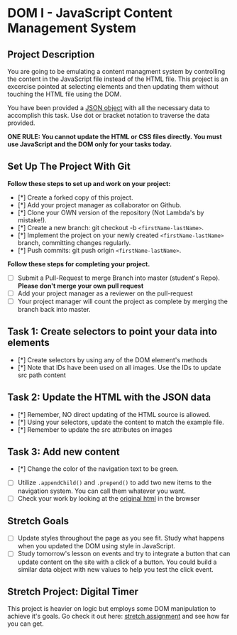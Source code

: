 # DOM I - JavaScript Content Management System

## Project Description
You are going to be emulating a content managment system by controlling the content in the JavaScript file instead of the HTML file. This project is an excercise pointed at selecting elements and then updating them without touching the HTML file using the DOM.

You have been provided a [JSON object](js/index.js) with all the necessary data to accomplish this task.  Use dot or bracket notation to traverse the data provided.

**ONE RULE: You cannot update the HTML or CSS files directly.  You must use JavaScript and the DOM only for your tasks today.**

## Set Up The Project With Git

**Follow these steps to set up and work on your project:**

* [*] Create a forked copy of this project.
* [*] Add your project manager as collaborator on Github.
* [*] Clone your OWN version of the repository (Not Lambda's by mistake!).
* [*] Create a new branch: git checkout -b `<firstName-lastName>`.
* [*] Implement the project on your newly created `<firstName-lastName>` branch, committing changes regularly.
* [*] Push commits: git push origin `<firstName-lastName>`.

**Follow these steps for completing your project.**

* [ ] Submit a Pull-Request to merge <firstName-lastName> Branch into master (student's  Repo). **Please don't merge your own pull request**
* [ ] Add your project manager as a reviewer on the pull-request
* [ ] Your project manager will count the project as complete by merging the branch back into master.

## Task 1: Create selectors to point your data into elements
* [*] Create selectors by using any of the DOM element's methods
* [*] Note that IDs have been used on all images.  Use the IDs to update src path content

## Task 2: Update the HTML with the JSON data
* [*] Remember, NO direct updating of the HTML source is allowed.
* [*] Using your selectors, update the content to match the example file.
* [*] Remember to update the src attributes on images

## Task 3: Add new content
* [*] Change the color of the navigation text to be green.
* [ ] Utilize `.appendChild()` and `.prepend()` to add two new items to the navigation system. You can call them whatever you want.
* [ ] Check your work by looking at the [original html](original.html) in the browser

## Stretch Goals
* [ ] Update styles throughout the page as you see fit.  Study what happens when you updated the DOM using style in JavaScript.  
* [ ] Study tomorrow's lesson on events and try to integrate a button that can update content on the site with a click of a button.  You could build a similar data object with new values to help you test the click event.

## Stretch Project: Digital Timer
This project is heavier on logic but employs some DOM manipulation to achieve it's goals.  Go check it out here: [stretch assignment](stretch-assignment) and see how far you can get. 